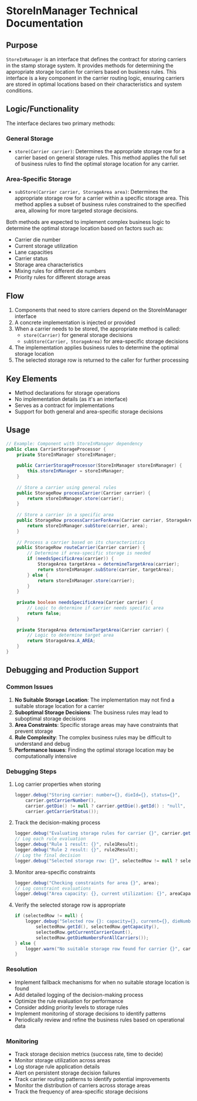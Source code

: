 # StoreInManager Technical Documentation

## Purpose
`StoreInManager` is an interface that defines the contract for storing carriers in the stamp storage system. It provides methods for determining the appropriate storage location for carriers based on business rules. This interface is a key component in the carrier routing logic, ensuring carriers are stored in optimal locations based on their characteristics and system conditions.

## Logic/Functionality
The interface declares two primary methods:

### General Storage
- `store(Carrier carrier)`: Determines the appropriate storage row for a carrier based on general storage rules. This method applies the full set of business rules to find the optimal storage location for any carrier.

### Area-Specific Storage
- `subStore(Carrier carrier, StorageArea area)`: Determines the appropriate storage row for a carrier within a specific storage area. This method applies a subset of business rules constrained to the specified area, allowing for more targeted storage decisions.

Both methods are expected to implement complex business logic to determine the optimal storage location based on factors such as:
- Carrier die number
- Current storage utilization
- Lane capacities
- Carrier status
- Storage area characteristics
- Mixing rules for different die numbers
- Priority rules for different storage areas

## Flow
1. Components that need to store carriers depend on the StoreInManager interface
2. A concrete implementation is injected or provided
3. When a carrier needs to be stored, the appropriate method is called:
   - `store(Carrier)` for general storage decisions
   - `subStore(Carrier, StorageArea)` for area-specific storage decisions
4. The implementation applies business rules to determine the optimal storage location
5. The selected storage row is returned to the caller for further processing

## Key Elements
- Method declarations for storage operations
- No implementation details (as it's an interface)
- Serves as a contract for implementations
- Support for both general and area-specific storage decisions

## Usage
```java
// Example: Component with StoreInManager dependency
public class CarrierStorageProcessor {
    private StoreInManager storeInManager;
    
    public CarrierStorageProcessor(StoreInManager storeInManager) {
        this.storeInManager = storeInManager;
    }
    
    // Store a carrier using general rules
    public StorageRow processCarrier(Carrier carrier) {
        return storeInManager.store(carrier);
    }
    
    // Store a carrier in a specific area
    public StorageRow processCarrierForArea(Carrier carrier, StorageArea area) {
        return storeInManager.subStore(carrier, area);
    }
    
    // Process a carrier based on its characteristics
    public StorageRow routeCarrier(Carrier carrier) {
        // Determine if area-specific storage is needed
        if (needsSpecificArea(carrier)) {
            StorageArea targetArea = determineTargetArea(carrier);
            return storeInManager.subStore(carrier, targetArea);
        } else {
            return storeInManager.store(carrier);
        }
    }
    
    private boolean needsSpecificArea(Carrier carrier) {
        // Logic to determine if carrier needs specific area
        return false;
    }
    
    private StorageArea determineTargetArea(Carrier carrier) {
        // Logic to determine target area
        return StorageArea.A_AREA;
    }
}
```

## Debugging and Production Support

### Common Issues
1. **No Suitable Storage Location**: The implementation may not find a suitable storage location for a carrier
2. **Suboptimal Storage Decisions**: The business rules may lead to suboptimal storage decisions
3. **Area Constraints**: Specific storage areas may have constraints that prevent storage
4. **Rule Complexity**: The complex business rules may be difficult to understand and debug
5. **Performance Issues**: Finding the optimal storage location may be computationally intensive

### Debugging Steps
1. Log carrier properties when storing
   ```java
   logger.debug("Storing carrier: number={}, dieId={}, status={}",
       carrier.getCarrierNumber(),
       carrier.getDie() != null ? carrier.getDie().getId() : "null",
       carrier.getCarrierStatus());
   ```
2. Track the decision-making process
   ```java
   logger.debug("Evaluating storage rules for carrier {}", carrier.getCarrierNumber());
   // Log each rule evaluation
   logger.debug("Rule 1 result: {}", rule1Result);
   logger.debug("Rule 2 result: {}", rule2Result);
   // Log the final decision
   logger.debug("Selected storage row: {}", selectedRow != null ? selectedRow.getId() : "none");
   ```
3. Monitor area-specific constraints
   ```java
   logger.debug("Checking constraints for area {}", area);
   // Log constraint evaluations
   logger.debug("Area capacity: {}, current utilization: {}", areaCapacity, areaUtilization);
   ```
4. Verify the selected storage row is appropriate
   ```java
   if (selectedRow != null) {
       logger.debug("Selected row {}: capacity={}, current={}, dieNumbers={}",
           selectedRow.getId(), selectedRow.getCapacity(),
           selectedRow.getCurrentCarrierCount(),
           selectedRow.getDieNumbersForAllCarriers());
   } else {
       logger.warn("No suitable storage row found for carrier {}", carrier.getCarrierNumber());
   }
   ```

### Resolution
- Implement fallback mechanisms for when no suitable storage location is found
- Add detailed logging of the decision-making process
- Optimize the rule evaluation for performance
- Consider adding priority levels to storage rules
- Implement monitoring of storage decisions to identify patterns
- Periodically review and refine the business rules based on operational data

### Monitoring
- Track storage decision metrics (success rate, time to decide)
- Monitor storage utilization across areas
- Log storage rule application details
- Alert on persistent storage decision failures
- Track carrier routing patterns to identify potential improvements
- Monitor the distribution of carriers across storage areas
- Track the frequency of area-specific storage decisions